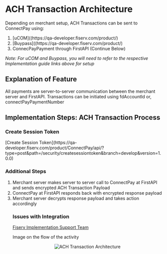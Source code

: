 # ACH Transaction Architecture
Depending on merchant setup, ACH Transactions can be sent to ConnectPay using:
<ol>
<li>[uCOM]((https://qa-developer.fiserv.com/product/)</li>
<li>[Buypass]((https://qa-developer.fiserv.com/product/)</li>
<li>ConnecPayPayment through FirstAPI (Continue Below)</li>
</ol>

*Note: For uCOM and Buypass, you will need to refer to the respective Implementation guide links above for setup*

## Explanation of Feature
All payments are server-to-server communication between the merchant server and FirstAPI. Transactions can be initiated using fdAccountId or, connectPayPaymentNumber

## Implementation Steps: ACH Transaction Process
### Create Session Token 
<p>
[Create Session Token](https://qa-developer.fiserv.com/product/ConnectPay/api/?type=post&path=/security/createsessiontoken&branch=develop&version=1.0.0)
</p>

### Additional Steps
<ol>
  <li>Merchant server makes server to server call to ConnectPay at FirstAPI and sends encrypted ACH
Transaction Payload</li>
  <li>ConnectPay at FirstAPI responds back with encrypted response payload</li>
  <li>Merchant server decrypts response payload and takes action accordingly</li>

### Issues with Integration
[Fiserv Implementation Support Team](mailto:DL-GBL-VASDelivery@fiserv.com)
<p>Image on the flow of the activity</p>
<center><img src="https://raw.githubusercontent.com/Fiserv/connect-pay/develop/assets/images/ACH Transaction Arch.png" alt="ACH Transaction Architecture" class="center"></center>